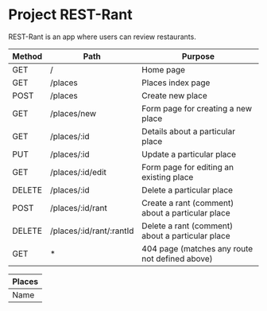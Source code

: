 # Project REST-Rant

REST-Rant is an app where users can review restaurants.

|Method   |  Path    |  Purpose   |
| --------| ---------| -----------|
|  GET	  |    /	 | Home page  |
|  GET	  |	/places  | Places index page  |
|  POST	  |	/places  |	Create new place  |
|  GET	  |	/places/new  |	Form page for creating a new place  |
|  GET	  |	/places/:id  |	Details about a particular place  |
|  PUT	  |	/places/:id  |	Update a particular place  |
|  GET	  |	/places/:id/edit  |	Form page for editing an existing place  |
|  DELETE |	/places/:id  |	Delete a particular place  |
|  POST	  |	/places/:id/rant  |	Create a rant (comment) about a particular place  |
|  DELETE |	/places/:id/rant/:rantId  |	Delete a rant (comment) about a particular place  |
|  GET	  |	*	     |404 page (matches any route not defined above)  |

| Places |
| ------ |
| Name | City | Cuisines | Picture |